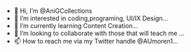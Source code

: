 - 👋 Hi, I’m @AniGCollections
- 👀 I’m interested in coding,programing, UI/IX Design...
- 🌱 I’m currently learning Content Creation...
- 💞️ I’m looking to collaborate with those that will teach me ...
- 📫 How to reach me via my Twitter handle @AUmoren1...

<!---
AniGCollections/AniGCollections is a ✨ special ✨ repository because its `README.md` (this file) appears on your GitHub profile.
You can click the Preview link to take a look at your changes.
--->
